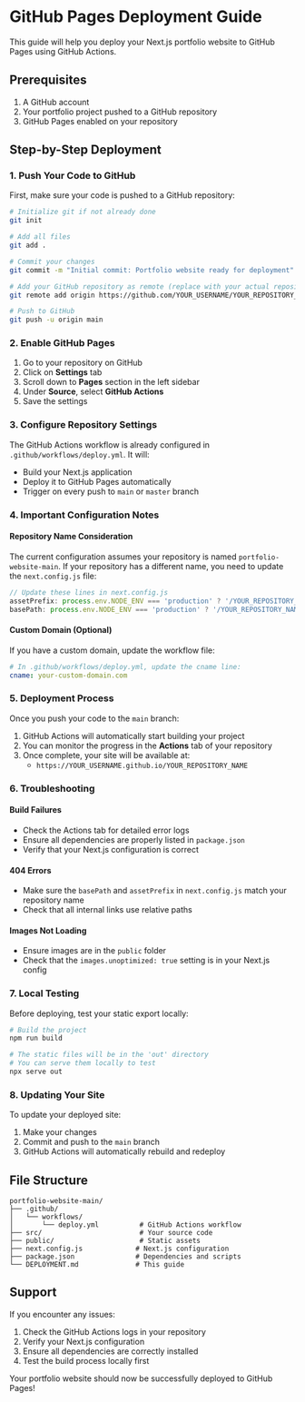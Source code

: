 # GitHub Pages Deployment Guide

This guide will help you deploy your Next.js portfolio website to GitHub Pages using GitHub Actions.

## Prerequisites

1. A GitHub account
2. Your portfolio project pushed to a GitHub repository
3. GitHub Pages enabled on your repository

## Step-by-Step Deployment

### 1. Push Your Code to GitHub

First, make sure your code is pushed to a GitHub repository:

```bash
# Initialize git if not already done
git init

# Add all files
git add .

# Commit your changes
git commit -m "Initial commit: Portfolio website ready for deployment"

# Add your GitHub repository as remote (replace with your actual repository URL)
git remote add origin https://github.com/YOUR_USERNAME/YOUR_REPOSITORY_NAME.git

# Push to GitHub
git push -u origin main
```

### 2. Enable GitHub Pages

1. Go to your repository on GitHub
2. Click on **Settings** tab
3. Scroll down to **Pages** section in the left sidebar
4. Under **Source**, select **GitHub Actions**
5. Save the settings

### 3. Configure Repository Settings

The GitHub Actions workflow is already configured in `.github/workflows/deploy.yml`. It will:

- Build your Next.js application
- Deploy it to GitHub Pages automatically
- Trigger on every push to `main` or `master` branch

### 4. Important Configuration Notes

#### Repository Name Consideration

The current configuration assumes your repository is named `portfolio-website-main`. If your repository has a different name, you need to update the `next.config.js` file:

```javascript
// Update these lines in next.config.js
assetPrefix: process.env.NODE_ENV === 'production' ? '/YOUR_REPOSITORY_NAME' : '',
basePath: process.env.NODE_ENV === 'production' ? '/YOUR_REPOSITORY_NAME' : ''
```

#### Custom Domain (Optional)

If you have a custom domain, update the workflow file:

```yaml
# In .github/workflows/deploy.yml, update the cname line:
cname: your-custom-domain.com
```

### 5. Deployment Process

Once you push your code to the `main` branch:

1. GitHub Actions will automatically start building your project
2. You can monitor the progress in the **Actions** tab of your repository
3. Once complete, your site will be available at:
   - `https://YOUR_USERNAME.github.io/YOUR_REPOSITORY_NAME`

### 6. Troubleshooting

#### Build Failures
- Check the Actions tab for detailed error logs
- Ensure all dependencies are properly listed in `package.json`
- Verify that your Next.js configuration is correct

#### 404 Errors
- Make sure the `basePath` and `assetPrefix` in `next.config.js` match your repository name
- Check that all internal links use relative paths

#### Images Not Loading
- Ensure images are in the `public` folder
- Check that the `images.unoptimized: true` setting is in your Next.js config

### 7. Local Testing

Before deploying, test your static export locally:

```bash
# Build the project
npm run build

# The static files will be in the 'out' directory
# You can serve them locally to test
npx serve out
```

### 8. Updating Your Site

To update your deployed site:
1. Make your changes
2. Commit and push to the `main` branch
3. GitHub Actions will automatically rebuild and redeploy

## File Structure

```
portfolio-website-main/
├── .github/
│   └── workflows/
│       └── deploy.yml          # GitHub Actions workflow
├── src/                        # Your source code
├── public/                     # Static assets
├── next.config.js             # Next.js configuration
├── package.json               # Dependencies and scripts
└── DEPLOYMENT.md              # This guide
```

## Support

If you encounter any issues:

1. Check the GitHub Actions logs in your repository
2. Verify your Next.js configuration
3. Ensure all dependencies are correctly installed
4. Test the build process locally first

Your portfolio website should now be successfully deployed to GitHub Pages!
